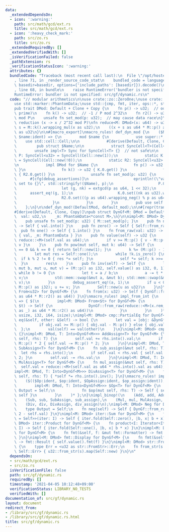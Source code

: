 ```yaml
---
data:
  _extendedDependsOn:
  - icon: ':warning:'
    path: src/math/gcd/ext.rs
    title: src/math/gcd/ext.rs
  - icon: ':heavy_check_mark:'
    path: src/zo.rs
    title: src/zo.rs
  _extendedRequiredBy: []
  _extendedVerifiedWith: []
  _isVerificationFailed: false
  _pathExtension: rs
  _verificationStatusIcon: ':warning:'
  attributes: {}
  bundledCode: "Traceback (most recent call last):\n  File \"/opt/hostedtoolcache/Python/3.9.4/x64/lib/python3.9/site-packages/onlinejudge_verify/documentation/build.py\"\
    , line 71, in _render_source_code_stat\n    bundled_code = language.bundle(stat.path,\
    \ basedir=basedir, options={'include_paths': [basedir]}).decode()\n  File \"/opt/hostedtoolcache/Python/3.9.4/x64/lib/python3.9/site-packages/onlinejudge_verify/languages/user_defined.py\"\
    , line 68, in bundle\n    raise RuntimeError('bundler is not specified: {}'.format(path.as_posix()))\n\
    RuntimeError: bundler is not specified: src/gf/dynamic.rs\n"
  code: "// modular arithmetics\n\nuse crate::zo::ZeroOne;\nuse crate::math::gcd::ext::extgcd;\n\
    use std::marker::PhantomData;\nuse std::{cmp, fmt, iter, ops::*, str, u32};\n\n\
    pub trait DMod: Default + Clone + Copy {\n    fn p() -> u32;  // odd (not necessarily\
    \ prime)\n    fn k() -> u32;  // -1 / P mod 2^32\n    fn r2() -> u32; // 2^64\
    \ mod P\n    unsafe fn set_mod(p: u32);  // may cause data race\n}\n\n// montgomery\
    \ reduction (x -> x / 2^32 mod P)\nfn reduce<M: DMod>(x: u64) -> u32 {\n    let\
    \ s = M::k().wrapping_mul(x as u32);\n    ((x + s as u64 * M::p() as u64) >> 32)\
    \ as u32\n}\n\n#[macro_export]\nmacro_rules! def_dyn_mod {\n    ($Name:ident,\
    \ $name:ident) => {\n        mod $name {\n            use super::*;\n        \
    \    use std::cell::Cell;\n\n            #[derive(Default, Clone, Copy)]\n   \
    \         pub struct $Name;\n\n            struct SyncCell<T>(Cell<T>);\n    \
    \        unsafe impl<T> Sync for SyncCell<T> {}  // not safe\n\n            static\
    \ P: SyncCell<u32> = SyncCell(Cell::new(1));\n            static K: SyncCell<u32>\
    \ = SyncCell(Cell::new(!0));\n            static R2: SyncCell<u32> = SyncCell(Cell::new(0));\n\
    \n            impl DMod for $Name {\n                fn p() -> u32 { P.0.get()\
    \ }\n                fn k() -> u32 { K.0.get() }\n                fn r2() -> u32\
    \ { R2.0.get() }\n                unsafe fn set_mod(p: u32) {\n              \
    \      #[cfg(debug_assertions)]\n                    eprintln!(\"value of {} is\
    \ set to {}\", std::stringify!($Name), p);\n                    P.0.set(p);\n\
    \                    let (g, nk) = extgcd(p as u64, 1 << 32);\n              \
    \      assert_eq!(g, 1);\n                    K.0.set((nk as u32).wrapping_neg());\n\
    \                    R2.0.set(((p as u64).wrapping_neg() % p as u64) as u32);\n\
    \                }\n            }\n        }\n        pub use self::$name::$Name;\n\
    \    };\n}\n\ndef_dyn_mod!(DefaultMod, default_mod);\n\n#[repr(transparent)]\n\
    #[derive(Default, Clone, Copy)]\npub struct DynGf<M: DMod = DefaultMod> {\n  \
    \  val: u32,\n    _m: PhantomData<*const M>,\n}\n\nimpl<M: DMod> DynGf<M> {\n\
    \    pub unsafe fn set_mod(p: u32) { M::set_mod(p); }\n    pub fn new(val: u32)\
    \ -> Self { val.into() }\n    pub fn zero() -> Self { Self::from_raw(0) }\n  \
    \  pub fn one() -> Self { 1.into() }\n    fn from_raw(val: u32) -> Self { DynGf\
    \ { val, _m: PhantomData } }\n    pub fn value(self) -> u32 {\n        let v =\
    \ reduce::<M>(self.val as u64);\n        if v >= M::p() { v - M::p() } else {\
    \ v }\n    }\n    pub fn pow(mut self, mut k: u64) -> Self {\n        if self.val\
    \ == 0 && k == 0 { return Self::new(1); }\n        k %= (M::p() - 1) as u64;\n\
    \        let mut res = Self::one();\n        while !k.is_zero() {\n          \
    \  if k % 2 != 0 { res *= self; }\n            self *= self; k >>= 1;\n      \
    \  }\n        res\n    }\n    pub fn inv(self) -> Self {\n        let (mut a,\
    \ mut b, mut u, mut v) = (M::p() as i32, self.value() as i32, 0, 1);\n       \
    \ while b != 0 {\n            let t = a / b;\n            a -= t * b; u -= t *\
    \ v;\n            std::mem::swap(&mut a, &mut b); std::mem::swap(&mut u, &mut\
    \ v);\n        }\n        debug_assert_eq!(a, 1);\n        if u < 0 { debug_assert_eq!(v,\
    \ M::p() as i32); u += v; }\n        Self::new(u as u32)\n    }\n}\nimpl<M: DMod>\
    \ From<u32> for DynGf<M> {\n    fn from(x: u32) -> Self { DynGf::from_raw(reduce::<M>(x\
    \ as u64 * M::r2() as u64)) }\n}\nmacro_rules! impl_from_int {\n    ($($t:ty),*)\
    \ => { $(\n        impl<M: DMod> From<$t> for DynGf<M> {\n            fn from(x:\
    \ $t) -> Self {\n                DynGf::from_raw(reduce::<M>(x.rem_euclid(M::p()\
    \ as _) as u64 * M::r2() as u64))\n            }\n        }\n    )* };\n}\nimpl_from_int!(u64,\
    \ usize, i32, i64, isize);\nimpl<M: DMod> cmp::PartialEq for DynGf<M> {\n    fn\
    \ eq(&self, other: &Self) -> bool {\n        let val = |obj: &DynGf<M>| {\n  \
    \          if obj.val >= M::p() { obj.val - M::p() } else { obj.val }\n      \
    \  };\n        val(self) == val(other)\n    }\n}\nimpl<M: DMod> cmp::Eq for DynGf<M>\
    \ {}\nimpl<M: DMod, T: Into<DynGf<M>>> AddAssign<T> for DynGf<M> {\n    fn add_assign(&mut\
    \ self, rhs: T) {\n        self.val += rhs.into().val;\n        if self.val >=\
    \ M::p() * 2 { self.val -= M::p() * 2; }\n    }\n}\nimpl<M: DMod, T: Into<DynGf<M>>>\
    \ SubAssign<T> for DynGf<M> {\n    fn sub_assign(&mut self, rhs: T) {\n      \
    \  let rhs = rhs.into();\n        if self.val < rhs.val { self.val += M::p() *\
    \ 2; }\n        self.val -= rhs.val;\n    }\n}\nimpl<M: DMod, T: Into<DynGf<M>>>\
    \ MulAssign<T> for DynGf<M> {\n    fn mul_assign(&mut self, rhs: T) {\n      \
    \  self.val = reduce::<M>(self.val as u64 * rhs.into().val as u64);\n    }\n}\n\
    impl<M: DMod, T: Into<DynGf<M>>> DivAssign<T> for DynGf<M> {\n    fn div_assign(&mut\
    \ self, rhs: T) { *self *= rhs.into().inv(); }\n}\nmacro_rules! impl_binop {\n\
    \    ($(($Op:ident, $op:ident, $OpAssign:ident, $op_assign:ident)),*) => { $(\n\
    \        impl<M: DMod, T: Into<DynGf<M>>> $Op<T> for DynGf<M> {\n            type\
    \ Output = Self;\n            fn $op(mut self, rhs: T) -> Self { self.$op_assign(rhs);\
    \ self }\n        }\n    )* };\n}\nimpl_binop!(\n    (Add, add, AddAssign, add_assign),\n\
    \    (Sub, sub, SubAssign, sub_assign),\n    (Mul, mul, MulAssign, mul_assign),\n\
    \    (Div, div, DivAssign, div_assign)\n);\nimpl<M: DMod> Neg for DynGf<M> {\n\
    \    type Output = Self;\n    fn neg(self) -> Self { DynGf::from_raw(M::p() *\
    \ 2 - self.val) }\n}\nimpl<M: DMod> iter::Sum for DynGf<M> {\n    fn sum<I: Iterator<Item\
    \ = Self>>(iter: I) -> Self { iter.fold(Self::zero(), |b, x| b + x) }\n}\nimpl<M:\
    \ DMod> iter::Product for DynGf<M> {\n    fn product<I: Iterator<Item = Self>>(iter:\
    \ I) -> Self { iter.fold(Self::one(), |b, x| b * x) }\n}\nimpl<M: DMod> fmt::Debug\
    \ for DynGf<M> {\n    fn fmt(&self, f: &mut fmt::Formatter) -> fmt::Result { self.value().fmt(f)\
    \ }\n}\nimpl<M: DMod> fmt::Display for DynGf<M> {\n    fn fmt(&self, f: &mut fmt::Formatter)\
    \ -> fmt::Result { self.value().fmt(f) }\n}\nimpl<M: DMod> str::FromStr for DynGf<M>\
    \ {\n    type Err = <u32 as str::FromStr>::Err;\n    fn from_str(s: &str) -> Result<Self,\
    \ Self::Err> { u32::from_str(s).map(Self::new) }\n}\n"
  dependsOn:
  - src/math/gcd/ext.rs
  - src/zo.rs
  isVerificationFile: false
  path: src/gf/dynamic.rs
  requiredBy: []
  timestamp: '2021-04-05 10:12:48+09:00'
  verificationStatus: LIBRARY_NO_TESTS
  verifiedWith: []
documentation_of: src/gf/dynamic.rs
layout: document
redirect_from:
- /library/src/gf/dynamic.rs
- /library/src/gf/dynamic.rs.html
title: src/gf/dynamic.rs
---
```

